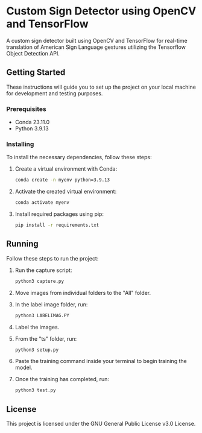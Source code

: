 # Custom Sign Detector using OpenCV and TensorFlow

A custom sign detector built using OpenCV and TensorFlow for real-time translation of American Sign Language gestures utilizing the Tensorflow Object Detection API.

## Getting Started

These instructions will guide you to set up the project on your local machine for development and testing purposes.

### Prerequisites

- Conda 23.11.0
- Python 3.9.13

### Installing

To install the necessary dependencies, follow these steps:

1. Create a virtual environment with Conda:

    ```bash
    conda create -n myenv python=3.9.13
    ```

2. Activate the created virtual environment:

    ```bash
    conda activate myenv
    ```

3. Install required packages using pip:

    ```bash
    pip install -r requirements.txt
    ```

## Running

Follow these steps to run the project:

1. Run the capture script:

    ```bash
    python3 capture.py
    ```

2. Move images from individual folders to the "All" folder.

3. In the label image folder, run:

    ```bash
    python3 LABELIMAG.PY
    ```

4. Label the images.

5. From the "ts" folder, run:

    ```bash
    python3 setup.py
    ```

6. Paste the training command inside your terminal to begin training the model.

7. Once the training has completed, run:

    ```bash
    python3 test.py
    ```

## License

This project is licensed under the GNU General Public License v3.0 License.
